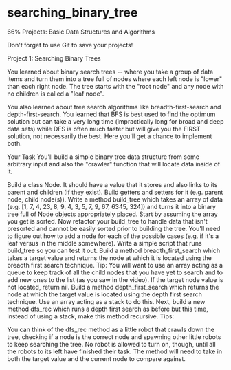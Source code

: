 # searching_binary_tree


66%
Projects: Basic Data Structures and Algorithms

Don't forget to use Git to save your projects!

Project 1: Searching Binary Trees

You learned about binary search trees -- where you take a group of data items and turn them into a tree full of nodes where each left node is "lower" than each right node. The tree starts with the "root node" and any node with no children is called a "leaf node".

You also learned about tree search algorithms like breadth-first-search and depth-first-search. You learned that BFS is best used to find the optimum solution but can take a very long time (impractically long for broad and deep data sets) while DFS is often much faster but will give you the FIRST solution, not necessarily the best. Here you'll get a chance to implement both.

Your Task
You'll build a simple binary tree data structure from some arbitrary input and also the "crawler" function that will locate data inside of it.

Build a class Node. It should have a value that it stores and also links to its parent and children (if they exist). Build getters and setters for it (e.g. parent node, child node(s)).
Write a method build_tree which takes an array of data (e.g. [1, 7, 4, 23, 8, 9, 4, 3, 5, 7, 9, 67, 6345, 324]) and turns it into a binary tree full of Node objects appropriately placed. Start by assuming the array you get is sorted.
Now refactor your build_tree to handle data that isn't presorted and cannot be easily sorted prior to building the tree. You'll need to figure out how to add a node for each of the possible cases (e.g. if it's a leaf versus in the middle somewhere).
Write a simple script that runs build_tree so you can test it out.
Build a method breadth_first_search which takes a target value and returns the node at which it is located using the breadth first search technique. Tip: You will want to use an array acting as a queue to keep track of all the child nodes that you have yet to search and to add new ones to the list (as you saw in the video). If the target node value is not located, return nil.
Build a method depth_first_search which returns the node at which the target value is located using the depth first search technique. Use an array acting as a stack to do this.
Next, build a new method dfs_rec which runs a depth first search as before but this time, instead of using a stack, make this method recursive.
Tips:

You can think of the dfs_rec method as a little robot that crawls down the tree, checking if a node is the correct node and spawning other little robots to keep searching the tree. No robot is allowed to turn on, though, until all the robots to its left have finished their task.
The method will need to take in both the target value and the current node to compare against.

